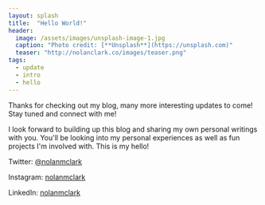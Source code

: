 ```yaml
---
layout: splash
title:  "Hello World!"
header:
  image: /assets/images/unsplash-image-1.jpg
  caption: "Photo credit: [**Unsplash**](https://unsplash.com)"
  teaser: "http://nolanclark.co/images/teaser.png"
tags:
  - update
  - intro
  - hello
---
```


Thanks for checking out my blog, many more interesting updates to come! Stay tuned and connect with me!

I look forward to building up this blog and sharing my own personal writings with you. You'll be looking into my personal experiences as well as fun projects I'm involved with. This is my hello!

Twitter: [@nolanmclark](http://www.twitter.com/nolanmclark)

Instagram: [nolanmclark](http://www.instagram.com/nolanmclark)

LinkedIn: [nolanmclark](http://www.linkedin.com/nolanmclark)


